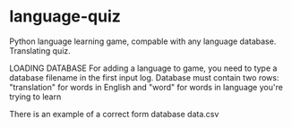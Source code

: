# language-quiz
Python language learning game, compable with any language database. Translating quiz.


LOADING DATABASE
For adding a language to game, you need to type a database filename in the first input log. 
Database must contain two rows: "translation" for words in English and "word" for words in language you're trying to learn


There is an example of a correct form database data.csv
